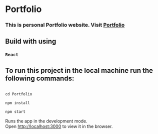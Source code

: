 # Portfolio

### This is personal Portfolio website. Visit [Portfolio]()

## Build with using
### `React `

## To run this project in the local machine run the following commands:
```

```
```
cd Portfolio
```
```
npm install
```
``` 
npm start
```

Runs the app in the development mode.\
Open [http://localhost:3000](http://localhost:3000) to view it in the browser.
